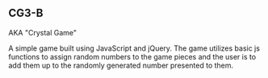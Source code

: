 ## CG3-B

AKA "Crystal Game"

A simple game built using JavaScript and jQuery. The game utilizes basic js functions to assign random numbers to the game pieces and the user is to add them up to the randomly generated number presented to them.
